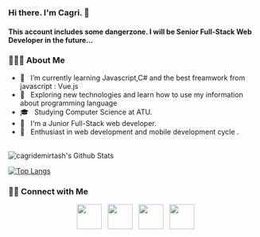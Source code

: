 ### Hi there. I'm Cagri. 👋
<h4>This account includes some dangerzone. I will be Senior Full-Stack Web Developer in the future... </h4>

<h3> 👨🏻‍💻 About Me </h3>

- 🔭 &nbsp; I’m currently learning Javascript,C# and the best freamwork from javascript : Vue.js 
- 🤔 &nbsp; Exploring new technologies and learn how to use my information about programming language
- 🎓 &nbsp; Studying Computer Science at ATU.
- 💼 &nbsp; I'm a Junior Full-Stack web developer.
- 🌱 &nbsp; Enthusiast in web development and mobile development cycle .

<br>

<img align="center" src="https://github-readme-stats.vercel.app/api?username=cagridemirtash&include_all_commits=true&count_private=true&show_icons=true&line_height=20&title_color=7A7ADB&icon_color=2234AE&text_color=D3D3D3&bg_color=0,000000,130F40" alt="cagridemirtash's Github Stats">

</br>

[![Top Langs](https://github-readme-stats.vercel.app/api/top-langs/?username=cagridemirtash&layout=compact&text_color=daf7dc&bg_color=151515)](https://github.com/cagridemirtash/github-readme-stats)


<h3> 🤝🏻 Connect with Me </h3>

<p align="center">
&nbsp; <a href="https://twitter.com/cagridemirtash" target="_blank" rel="noopener noreferrer"><img src="https://img.icons8.com/plasticine/100/000000/twitter.png" width="50" /></a>  
&nbsp; <a href="https://www.instagram.com/cagridemirttas/" target="_blank" rel="noopener noreferrer"><img src="https://img.icons8.com/plasticine/100/000000/instagram-new.png" width="50" /></a>  
&nbsp; <a href="https://www.linkedin.com/in/cagdem/" target="_blank" rel="noopener noreferrer"><img src="https://img.icons8.com/plasticine/100/000000/linkedin.png" width="50" /></a>
&nbsp; <a href="mailto:cagridemirtash@gmail.com" target="_blank" rel="noopener noreferrer"><img src="https://img.icons8.com/plasticine/100/000000/gmail.png"  width="50" /></a>
</p>
